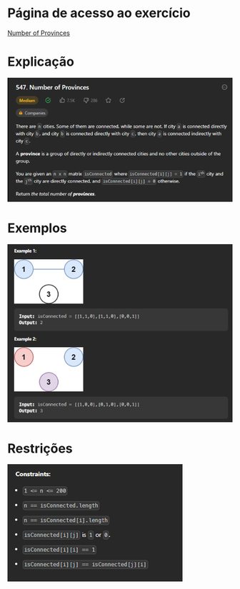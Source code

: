 # Página de acesso ao exercício
[Number of Provinces](https://leetcode.com/problems/number-of-provinces/description/)<br>
# Explicação
![Explicação](../assets/NumberOfProvinces_Explicacao.png)
# Exemplos
![Exemplo1](../assets/NumberOfProvinces_Exemplos.png)
# Restrições
![Restrições](../assets/NumberOfProvinces_Restricoes.png)
